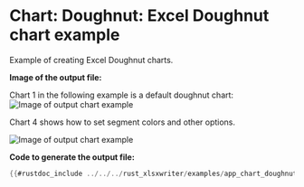 # Chart: Doughnut: Excel Doughnut chart example

Example of creating Excel Doughnut charts.


**Image of the output file:**

Chart 1 in the following example is a default doughnut chart:
![Image of output chart example](../../images/chart_doughnut1.png)




Chart 4 shows how to set segment colors and other options.

![Image of output chart example](../../images/chart_doughnut2.png)



**Code to generate the output file:**

```rust
{{#rustdoc_include ../../../rust_xlsxwriter/examples/app_chart_doughnut.rs:6:}}
```
